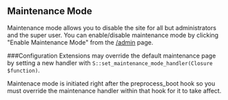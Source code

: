 Maintenance Mode
----

Maintenance mode allows you to disable the site for all but administrators and the super user.
You can enable/disable maintenance mode by clicking "Enable Maintenance Mode" from the [/admin](/admin) page.

###Configuration
Extensions may override the default maintenance page by setting a new handler with `S::set_maintenance_mode_handler(Closure $function)`.

Maintenace mode is initiated right after the preprocess_boot hook so you must override the maintenance handler within that hook for it to take affect.
